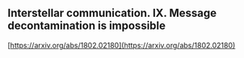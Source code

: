 ## Interstellar communication. IX. Message decontamination is impossible
  
  [https://arxiv.org/abs/1802.02180](https://arxiv.org/abs/1802.02180)